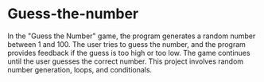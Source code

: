 # Guess-the-number
In the "Guess the Number" game, the program generates a random number between 1 and 100. The user tries to guess the number, and the program provides feedback if the guess is too high or too low. The game continues until the user guesses the correct number. This project involves random number generation, loops, and conditionals.
